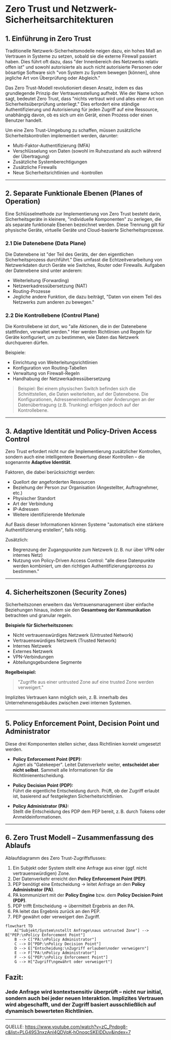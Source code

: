 # Zero Trust und Netzwerk-Sicherheitsarchitekturen

## 1. Einführung in Zero Trust

Traditionelle Netzwerk-Sicherheitsmodelle neigen dazu, ein hohes Maß an Vertrauen in Systeme zu setzen, sobald sie die externe Firewall passiert haben. Dies führt oft dazu, dass "der Innenbereich des Netzwerks relativ offen ist" und sowohl autorisierte als auch nicht autorisierte Personen oder bösartige Software sich "von System zu System bewegen [können], ohne jegliche Art von Überprüfung oder Abgleich."

Das Zero Trust-Modell revolutioniert diesen Ansatz, indem es das grundlegende Prinzip der Vertrauensstellung aufhebt. Wie der Name schon sagt, bedeutet Zero Trust, dass "nichts vertraut wird und alles einer Art von Sicherheitsüberprüfung unterliegt." Dies erfordert eine ständige Authentifizierung und Autorisierung für jeden Zugriff auf eine Ressource, unabhängig davon, ob es sich um ein Gerät, einen Prozess oder einen Benutzer handelt.

Um eine Zero Trust-Umgebung zu schaffen, müssen zusätzliche Sicherheitskontrollen implementiert werden, darunter:

- Multi-Faktor-Authentifizierung (MFA)
- Verschlüsselung von Daten (sowohl im Ruhezustand als auch während der Übertragung)
- Zusätzliche Systemberechtigungen
- Zusätzliche Firewalls
- Neue Sicherheitsrichtlinien und -kontrollen

---

## 2. Separate Funktionale Ebenen (Planes of Operation)

Eine Schlüsselmethode zur Implementierung von Zero Trust besteht darin, Sicherheitsgeräte in kleinere, "individuelle Komponenten" zu zerlegen, die als separate funktionale Ebenen bezeichnet werden. Diese Trennung gilt für physische Geräte, virtuelle Geräte und Cloud-basierte Sicherheitsprozesse.

### 2.1 Die Datenebene (Data Plane)

Die Datenebene ist "der Teil des Geräts, der den eigentlichen Sicherheitsprozess durchführt." Dies umfasst die Echtzeitverarbeitung von Netzwerkdaten durch Geräte wie Switches, Router oder Firewalls. Aufgaben der Datenebene sind unter anderem:

- Weiterleitung (Forwarding)
- Netzwerkadressübersetzung (NAT)
- Routing-Prozesse
- Jegliche andere Funktion, die dazu beiträgt, "Daten von einem Teil des Netzwerks zum anderen zu bewegen."

### 2.2 Die Kontrollebene (Control Plane)

Die Kontrollebene ist dort, wo "alle Aktionen, die in der Datenebene stattfinden, verwaltet werden." Hier werden Richtlinien und Regeln für Geräte konfiguriert, um zu bestimmen, wie Daten das Netzwerk durchqueren dürfen.

Beispiele:

- Einrichtung von Weiterleitungsrichtlinien
- Konfiguration von Routing-Tabellen
- Verwaltung von Firewall-Regeln
- Handhabung der Netzwerkadressübersetzung

> Beispiel: Bei einem physischen Switch befinden sich die Schnittstellen, die Daten weiterleiten, auf der Datenebene. Die Konfigurationen, Adresseneinstellungen oder Änderungen an der Datenübertragung (z.B. Trunking) erfolgen jedoch auf der Kontrollebene.

---

## 3. Adaptive Identität und Policy-Driven Access Control

Zero Trust erfordert nicht nur die Implementierung zusätzlicher Kontrollen, sondern auch eine intelligentere Bewertung dieser Kontrollen – die sogenannte **Adaptive Identität**.

Faktoren, die dabei berücksichtigt werden:

- Quellort der angeforderten Ressourcen
- Beziehung der Person zur Organisation (Angestellter, Auftragnehmer, etc.)
- Physischer Standort
- Art der Verbindung
- IP-Adressen
- Weitere identifizierende Merkmale

Auf Basis dieser Informationen können Systeme "automatisch eine stärkere Authentifizierung erstellen", falls nötig.

Zusätzlich:

- Begrenzung der Zugangspunkte zum Netzwerk (z. B. nur über VPN oder internes Netz)
- Nutzung von Policy-Driven Access Control: "alle diese Datenpunkte werden kombiniert, um den richtigen Authentifizierungsprozess zu bestimmen."

---

## 4. Sicherheitszonen (Security Zones)

Sicherheitszonen erweitern das Vertrauensmanagement über einfache Beziehungen hinaus, indem sie den **Gesamtweg der Kommunikation** betrachten und granular regeln.

**Beispiele für Sicherheitszonen:**

- Nicht vertrauenswürdiges Netzwerk (Untrusted Network)
- Vertrauenswürdiges Netzwerk (Trusted Network)
- Internes Netzwerk
- Externes Netzwerk
- VPN-Verbindungen
- Abteilungsgebundene Segmente

**Regelbeispiel:**
> "Zugriffe aus einer untrusted Zone auf eine trusted Zone werden verweigert."

Implizites Vertrauen kann möglich sein, z. B. innerhalb des Unternehmensgebäudes zwischen zwei internen Systemen.

---

## 5. Policy Enforcement Point, Decision Point und Administrator

Diese drei Komponenten stellen sicher, dass Richtlinien korrekt umgesetzt werden.

- **Policy Enforcement Point (PEP):**  
  Agiert als "Gatekeeper". Leitet Datenverkehr weiter, **entscheidet aber nicht selbst**. Sammelt alle Informationen für die Richtlinienentscheidung.

- **Policy Decision Point (PDP):**  
  Führt die eigentliche Entscheidung durch. Prüft, ob der Zugriff erlaubt ist, basierend auf festgelegten Sicherheitsrichtlinien.

- **Policy Administrator (PA):**  
  Stellt die Entscheidung des PDP dem PEP bereit, z. B. durch Tokens oder Anmeldeinformationen.

---

## 6. Zero Trust Modell – Zusammenfassung des Ablaufs

Ablaufdiagramm des Zero Trust-Zugriffsflusses:

1. Ein Subjekt oder System stellt eine Anfrage aus einer (ggf. nicht vertrauenswürdigen) Zone.
2. Der Datenverkehr erreicht den **Policy Enforcement Point (PEP)**.
3. PEP benötigt eine Entscheidung → leitet Anfrage an den **Policy Administrator (PA)**.
4. PA kommuniziert mit der **Policy Engine** bzw. dem **Policy Decision Point (PDP)**.
5. PDP trifft Entscheidung → übermittelt Ergebnis an den PA.
6. PA leitet das Ergebnis zurück an den PEP.
7. PEP gewährt oder verweigert den Zugriff.

```mermaid
flowchart TD
    A["Subjekt/System\nstellt Anfrage\naus untrusted Zone"] --> B["PEP:\nPolicy Enforcement Point"]
    B --> C["PA:\nPolicy Administrator"]
    C --> D["PDP:\nPolicy Decision Point"]
    D --> E["Entscheidung:\nZugriff erlauben\noder verweigern"]
    E --> F["PA:\nPolicy Administrator"]
    F --> G["PEP:\nPolicy Enforcement Point"]
    G --> H["Zugriff\ngewährt oder verweigert"]
```





## **Fazit:**  

### Jede Anfrage wird kontextsensitiv überprüft – nicht nur initial, sondern auch bei jeder neuen Interaktion. Implizites Vertrauen wird abgeschafft, und der Zugriff basiert ausschließlich auf dynamisch bewerteten Richtlinien.
---
QUELLE: https://www.youtube.com/watch?v=zC_Pndpg8-c&list=PLG49S3nxzAnl4QDVqK-hOnoqcSKEIDDuv&index=7
